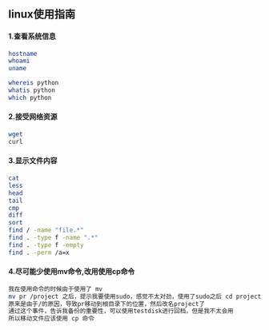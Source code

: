 ## linux使用指南

#### 1.查看系统信息

```bash
hostname
whoami
uname
```

```bash
whereis python
whatis python
which python
```

#### 2.接受网络资源

```bash
wget
curl
```

#### 3.显示文件内容

```bash
cat
less
head
tail
cmp 
diff
sort 
find / -name "file.*"
find . -type f -name ".*"
find . -type f -empty
find . -perm /a=x
```

#### 4.尽可能少使用mv命令,改用使用cp命令

```bash
我在使用命令的时候由于使用了 mv
mv pr /project 之后，提示我要使用sudo，感觉不太对劲，使用了sudo之后 cd project 发现文件内容为空
原来是由于/的原因，导致pr移动到根目录下的位置，然后改名project了
通过这个事件，告诉我备份的重要性，可以使用testdisk进行回档，但是我不太会用
所以移动文件应该使用 cp 命令
```



